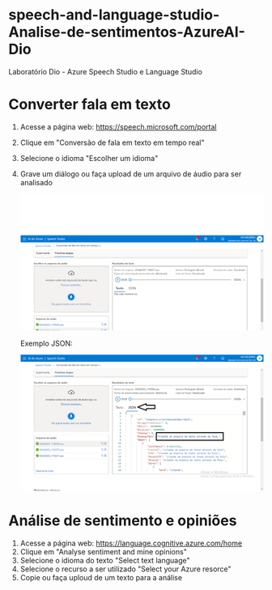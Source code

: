 # speech-and-language-studio-Analise-de-sentimentos-AzureAI-Dio
Laboratório Dio - Azure Speech Studio e Language Studio 

# Converter fala em texto  

1. Acesse a página web: https://speech.microsoft.com/portal  
2. Clique em "Conversão de fala em texto em tempo real"  
3. Selecione o idioma "Escolher um idioma"  
4. Grave um diálogo ou faça upload de um arquivo de áudio para ser analisado

   ![Fala para Texto](https://github.com/IvoJucaBezerra/speech-and-language-studio-Analise-de-sentimentos-AzureAI-Dio/blob/main/output/falaParaTexto.png)

   Exemplo JSON:

   ![Tela JSON](https://github.com/IvoJucaBezerra/speech-and-language-studio-Analise-de-sentimentos-AzureAI-Dio/blob/main/output/falaParaTexto2.png)


# Análise de sentimento e opiniões  
 
1. Acesse a página web: https://language.cognitive.azure.com/home  
2. Clique em "Analyse sentiment and mine opinions"  
3. Selecione o idioma do texto "Select text language"  
4. Selecione o recurso a ser utilizado "Select your Azure resorce"  
5. Copie ou faça uploud de um texto para a análise  
